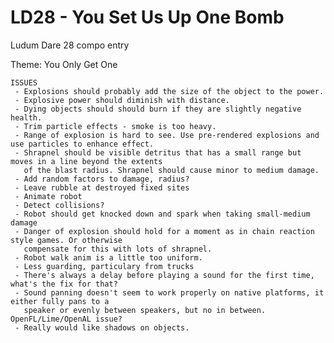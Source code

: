 LD28 - You Set Us Up One Bomb
====

Ludum Dare 28 compo entry

Theme: You Only Get One


	ISSUES
	 - Explosions should probably add the size of the object to the power.
	 - Explosive power should diminish with distance.
	 - Dying objects should should burn if they are slightly negative health.
	 - Trim particle effects - smoke is too heavy.
	 - Range of explosion is hard to see. Use pre-rendered explosions and use particles to enhance effect.
	 - Shrapnel should be visible detritus that has a small range but moves in a line beyond the extents
	   of the blast radius. Shrapnel should cause minor to medium damage.
	 - Add random factors to damage, radius?
	 - Leave rubble at destroyed fixed sites
	 - Animate robot
	 - Detect collisions?
	 - Robot should get knocked down and spark when taking small-medium damage
	 - Danger of explosion should hold for a moment as in chain reaction style games. Or otherwise
	   compensate for this with lots of shrapnel.
	 - Robot walk anim is a little too uniform.
	 - Less guarding, particulary from trucks
	 - There's always a delay before playing a sound for the first time, what's the fix for that?
	 - Sound panning doesn't seem to work properly on native platforms, it either fully pans to a 
	   speaker or evenly between speakers, but no in between. OpenFL/Lime/OpenAL issue?
	 - Really would like shadows on objects.
